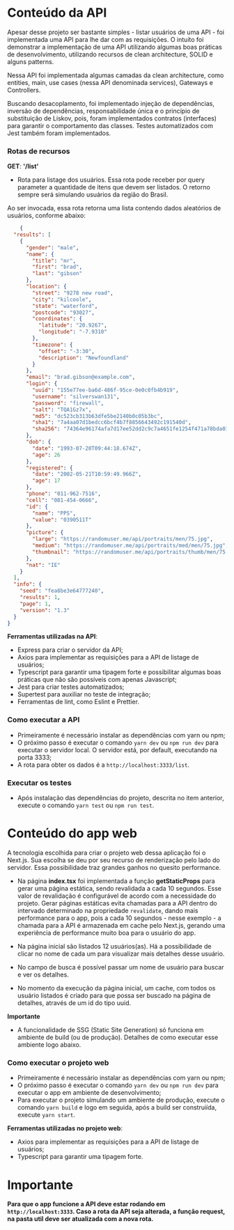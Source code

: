 # Conteúdo da API

Apesar desse projeto ser bastante simples - listar usuários de uma API - foi implementada uma API para lhe dar com as requisições. O intuíto foi demonstrar a implementação de uma API utilizando algumas boas práticas de desenvolvimento, utilizando recursos de clean architecture, SOLID e alguns patterns.

Nessa API foi implementada algumas camadas da clean architecture, como entities, main, use cases (nessa API denominada services), Gateways e Controllers.

Buscando desacoplamento, foi implementado injeção de dependências, inversão de dependências, responsabilidade única e o princípio de substituição de Liskov, pois, foram implementados contratos (interfaces) para garantir o comportamento das classes. Testes automatizados com Jest também foram implementados.

### Rotas de recursos

**GET**: **'/list'**
- Rota para listage dos usuários. Essa rota pode receber por query parameter a quantidade de itens que devem ser listados. O retorno sempre será simulando usuários da região do Brasil.

Ao ser invocada, essa rota retorna uma lista contendo dados aleatórios de usuários, conforme abaixo:
```json
    {
  "results": [
    {
      "gender": "male",
      "name": {
        "title": "mr",
        "first": "brad",
        "last": "gibson"
      },
      "location": {
        "street": "9278 new road",
        "city": "kilcoole",
        "state": "waterford",
        "postcode": "93027",
        "coordinates": {
          "latitude": "20.9267",
          "longitude": "-7.9310"
        },
        "timezone": {
          "offset": "-3:30",
          "description": "Newfoundland"
        }
      },
      "email": "brad.gibson@example.com",
      "login": {
        "uuid": "155e77ee-ba6d-486f-95ce-0e0c0fb4b919",
        "username": "silverswan131",
        "password": "firewall",
        "salt": "TQA1Gz7x",
        "md5": "dc523cb313b63dfe5be2140b0c05b3bc",
        "sha1": "7a4aa07d1bedcc6bcf4b7f8856643492c191540d",
        "sha256": "74364e96174afa7d17ee52dd2c9c7a4651fe1254f471a78bda0190135dcd3480"
      },
      "dob": {
        "date": "1993-07-20T09:44:18.674Z",
        "age": 26
      },
      "registered": {
        "date": "2002-05-21T10:59:49.966Z",
        "age": 17
      },
      "phone": "011-962-7516",
      "cell": "081-454-0666",
      "id": {
        "name": "PPS",
        "value": "0390511T"
      },
      "picture": {
        "large": "https://randomuser.me/api/portraits/men/75.jpg",
        "medium": "https://randomuser.me/api/portraits/med/men/75.jpg",
        "thumbnail": "https://randomuser.me/api/portraits/thumb/men/75.jpg"
      },
      "nat": "IE"
    }
  ],
  "info": {
    "seed": "fea8be3e64777240",
    "results": 1,
    "page": 1,
    "version": "1.3"
  }
}
```

**Ferramentas utilizadas na API**:

- Express para criar o servidor da API;
- Axios para implementar as requisições para a API de listage de usuários;
- Typescript para garantir uma tipagem forte e possibilitar algumas boas práticas que não são possíveis com apenas Javascript;
- Jest para criar testes automatizados;
- Supertest para auxiliar no teste de integração;
- Ferramentas de lint, como Eslint e Prettier.

### Como executar a API

* Primeiramente é necessário instalar as dependências com yarn ou npm;
* O próximo passo é executar o comando ```yarn dev``` ou ```npm run dev``` para executar o servidor local. O servidor está, por default, executando na porta 3333;
* A rota para obter os dados é a ```http://localhost:3333/list```.

### Executar os testes

* Após instalação das dependências do projeto, descrita no item anterior, execute o comando ```yarn test``` ou ```npm run test```.


# Conteúdo do app web

A tecnologia escolhida para criar o projeto web dessa aplicação foi o Next.js. Sua escolha se deu por seu recurso de renderização pelo lado do servidor. Essa possibilidade traz grandes ganhos no quesito performance.

- Na página **index.tsx** foi implementada a função **getStaticProps** para gerar uma página estática, sendo revalidada a cada 10 segundos. Esse valor de revalidação é configurável de acordo com a necessidade do projeto. Gerar páginas estáticas evita chamadas para a API dentro do intervado determinado na propriedade ```revalidate```, dando mais performance para o app, pois a cada 10 segundos - nesse exemplo - a chamada para a API é armazenada em cache pelo Next.js, gerando uma experiência de performance muito boa para o usuário do app.

- Na página inicial são listados 12 usuários(as). Há a possibilidade de clicar no nome de cada um para visualizar mais detalhes desse usuário.

- No campo de busca é possível passar um nome de usuário para buscar e ver os detalhes.

- No momento da execução da página inicial, um cache, com todos os usuário listados é criado para que possa ser buscado na página de detalhes, através de um id do tipo uuid.

**Importante**
  - A funcionalidade de SSG (Static Site Generation) só funciona em ambiente de build (ou de produção). Detalhes de como executar esse ambiente logo abaixo.

### Como executar o projeto web

* Primeiramente é necessário instalar as dependências com yarn ou npm;
* O próximo passo é executar o comando ```yarn dev``` ou ```npm run dev``` para executar o app em ambiente de desenvolvimento;
* Para executar o projeto simulando um ambiente de produção, execute o comando ```yarn build``` e logo em seguida, após a build ser construiída, execute ```yarn start```.

**Ferramentas utilizadas no projeto web**:

- Axios para implementar as requisições para a API de listage de usuários;
- Typescript para garantir uma tipagem forte.


# Importante

**Para que o app funcione a API deve estar rodando em ```http://localhost:3333```. Caso a rota da API seja alterada, a função request, na pasta util deve ser atualizada com a nova rota.**